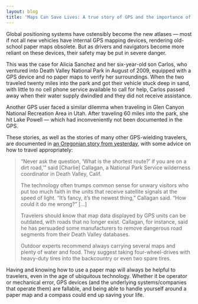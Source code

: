 ```yaml
---
layout: blog
title: 'Maps Can Save Lives: A true story of GPS and the importance of navigation'
---
```


Global positioning systems have ostensibly become the new atlases — most if not all new vehicles have internal GPS mapping devices, rendering old-school paper maps obsolete. But as drivers and navigators become more reliant on these devices, their safety may be put in severe danger.

This was the case for Alicia Sanchez and her six-year-old son Carlos, who ventured into Death Valley National Park in August of 2009, equipped with a GPS device and no paper maps to verify her surroundings. When the two traveled twenty miles into the park and got their vehicle stuck deep in sand, with little to no cell phone service available to call for help, Carlos passed away when their water supply dwindled and they did not receive assistance.

Another GPS user faced a similar dilemma when traveling in Glen Canyon National Recreation Area in Utah. After traveling 60 miles into the park, she hit Lake Powell — which had inconveniently not been documented in the GPS.

These stories, as well as the stories of many other GPS-wielding travelers, are documented in [an Oregonian story from yesterday](http://www.oregonlive.com/pacific-northwest-news/index.ssf/2011/05/missing_canadian_couple_experts_say_always_pair_gps_with_paper_map_realize_technology_not_infallible.html), with some advice on how to travel appropriately:

<blockquote>“Never ask the question, ‘What is the shortest route?’ if you are on a dirt road,’” said [Charlie] Callagan, a National Park Service wilderness coordinator in Death Valley, Calif.

The technology often trumps common sense for unwary visitors who put too much faith in the units that receive satellite signals at the speed of light. “It’s fancy, it’s the newest thing,” Callagan said. “How could it do me wrong?” [...]

Travelers should know that map data displayed by GPS units can be outdated, with roads that no longer exist. Callagan, for instance, said he has persuaded some manufacturers to remove dangerous road segments from their Death Valley databases.

Outdoor experts recommend always carrying several maps and plenty of water and food. They suggest taking four-wheel-drives with heavy-duty tires into the backcountry or even two spare tires.</blockquote>

Having and knowing how to use a paper map will always be helpful to travelers, even in the age of ubiquitous technology. Whether it be operator or mechanical error, GPS devices (and the underlying systems/companies that operate them) are fallable, and being able to handle yourself around a paper map and a compass could end up saving your life.
